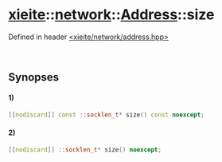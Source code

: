 # [xieite](../../../../../xieite.md)\:\:[network](../../../../../network.md)\:\:[Address](../../../address.md)\:\:size
Defined in header [<xieite/network/address.hpp>](../../../../../../include/xieite/network/address.hpp)

&nbsp;

## Synopses
#### 1)
```cpp
[[nodiscard]] const ::socklen_t* size() const noexcept;
```
#### 2)
```cpp
[[nodiscard]] ::socklen_t* size() noexcept;
```
